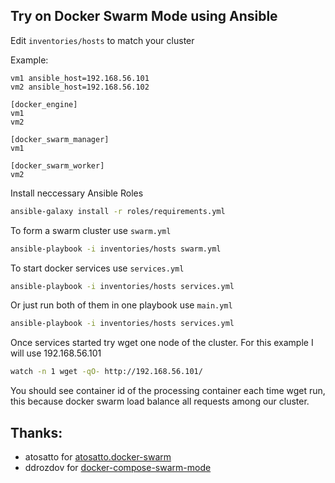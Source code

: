 ## Try on Docker Swarm Mode using Ansible

Edit `inventories/hosts` to match your cluster

Example:

```
vm1 ansible_host=192.168.56.101
vm2 ansible_host=192.168.56.102

[docker_engine]
vm1
vm2

[docker_swarm_manager]
vm1

[docker_swarm_worker]
vm2
```

Install neccessary Ansible Roles

```bash
ansible-galaxy install -r roles/requirements.yml
```

To form a swarm cluster use `swarm.yml`

```bash
ansible-playbook -i inventories/hosts swarm.yml
```

To start docker services use `services.yml`

```bash
ansible-playbook -i inventories/hosts services.yml
```

Or just run both of them in one playbook use `main.yml`

```bash
ansible-playbook -i inventories/hosts services.yml
```

Once services started try wget one node of the cluster. For this example I will use 192.168.56.101

```bash
watch -n 1 wget -qO- http://192.168.56.101/
```

You should see container id of the processing container each time wget run, this because docker swarm load balance all requests among our cluster.

## Thanks:

- atosatto for [atosatto.docker-swarm](https://github.com/atosatto/ansible-dockerswarm)
- ddrozdov for [docker-compose-swarm-mode](https://github.com/ddrozdov/docker-compose-swarm-mode)
